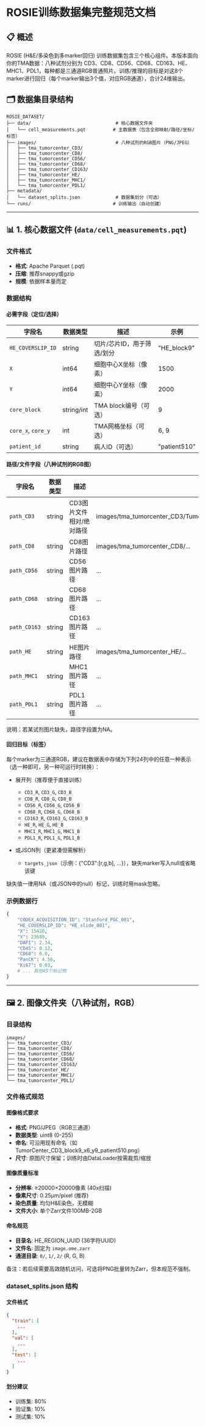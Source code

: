 # ROSIE训练数据集完整规范文档

## 📋 概述

ROSIE (H&E/多染色到多marker回归) 训练数据集包含三个核心组件。本版本面向你的TMA数据：八种试剂分别为 CD3、CD8、CD56、CD68、CD163、HE、MHC1、PDL1，每种都是三通道RGB普通照片。训练/推理的目标是对这8个marker进行回归（每个marker输出3个值，对应RGB通道），合计24维输出。

## 🗂️ 数据集目录结构

```
ROSIE_DATASET/
├── data/                               # 核心数据文件夹
│   └── cell_measurements.pqt          # 主数据表（包含全部映射/路径/坐标/标签）
├── images/                             # 八种试剂的RGB图片（PNG/JPEG）
│   ├── tma_tumorcenter_CD3/
│   ├── tma_tumorcenter_CD8/
│   ├── tma_tumorcenter_CD56/
│   ├── tma_tumorcenter_CD68/
│   ├── tma_tumorcenter_CD163/
│   ├── tma_tumorcenter_HE/
│   ├── tma_tumorcenter_MHC1/
│   └── tma_tumorcenter_PDL1/
├── metadata/
│   └── dataset_splits.json             # 数据集划分（可选）
└── runs/                              # 训练输出（自动创建）
```

---

## 📊 1. 核心数据文件 (`data/cell_measurements.pqt`)

### 文件格式
- **格式**: Apache Parquet (.pqt)
- **压缩**: 推荐snappy或gzip
- **规模**: 依据样本量而定

### 数据结构

#### 必需字段（定位/选择）
| 字段名 | 数据类型 | 描述 | 示例 |
|--------|----------|------|------|
| `HE_COVERSLIP_ID` | string | 切片/芯片ID，用于筛选/划分 | "HE_block9" |
| `X` | int64 | 细胞中心X坐标（像素） | 1500 |
| `Y` | int64 | 细胞中心Y坐标（像素） | 2000 |
| `core_block` | string/int | TMA block编号（可选） | 9 |
| `core_x`, `core_y` | int | TMA网格坐标（可选） | 6, 9 |
| `patient_id` | string | 病人ID（可选） | "patient510" |

#### 路径/文件字段（八种试剂的RGB图）
| 字段名 | 数据类型 | 描述 | 示例 |
|--------|----------|------|------|
| `path_CD3` | string | CD3图片文件相对/绝对路径 | images/tma_tumorcenter_CD3/TumorCenter_CD3_block9_x6_y9_patient510.png |
| `path_CD8` | string | CD8图片路径 | images/tma_tumorcenter_CD8/... |
| `path_CD56` | string | CD56图片路径 | ... |
| `path_CD68` | string | CD68图片路径 | ... |
| `path_CD163` | string | CD163图片路径 | ... |
| `path_HE` | string | HE图片路径 | images/tma_tumorcenter_HE/... |
| `path_MHC1` | string | MHC1图片路径 | ... |
| `path_PDL1` | string | PDL1图片路径 | ... |

说明：若某试剂图片缺失，路径字段置为NA。

#### 回归目标（标签）
每个marker为三通道RGB，建议在数据表中存储为下列24列中的任意一种表示（选一种即可，另一种可运行时转换）：

- 展开列（推荐便于直接训练）
  - `CD3_R`, `CD3_G`, `CD3_B`
  - `CD8_R`, `CD8_G`, `CD8_B`
  - `CD56_R`, `CD56_G`, `CD56_B`
  - `CD68_R`, `CD68_G`, `CD68_B`
  - `CD163_R`, `CD163_G`, `CD163_B`
  - `HE_R`, `HE_G`, `HE_B`
  - `MHC1_R`, `MHC1_G`, `MHC1_B`
  - `PDL1_R`, `PDL1_G`, `PDL1_B`

- 或JSON列（更紧凑但需解析）
  - `targets_json`（示例：{"CD3":[r,g,b], ...}），缺失marker写入null或省略该键

缺失值一律用NA（或JSON中的null）标记，训练时用mask忽略。


### 示例数据行
```python
{
    "CODEX_ACQUISITION_ID": "Stanford_PGC_001",
    "HE_COVERSLIP_ID": "HE_slide_001", 
    "X": 15420,
    "Y": 23680,
    "DAPI": 2.34,
    "CD45": 0.12,
    "CD68": 0.0,
    "PanCK": 4.56,
    "Ki67": 0.03,
    # ... 其他45个标记物
}
```

---

## 🖼️ 2. 图像文件夹（八种试剂，RGB）

### 目录结构
```
images/
├── tma_tumorcenter_CD3/
├── tma_tumorcenter_CD8/
├── tma_tumorcenter_CD56/
├── tma_tumorcenter_CD68/
├── tma_tumorcenter_CD163/
├── tma_tumorcenter_HE/
├── tma_tumorcenter_MHC1/
└── tma_tumorcenter_PDL1/
```

### 文件格式规范

#### 图像格式要求
- **格式**: PNG/JPEG（RGB三通道）
- **数据类型**: uint8 (0-255)
- **命名**: 可沿用现有命名（如 TumorCenter_CD3_block9_x6_y9_patient510.png）
- **尺寸**: 原图尺寸保留；训练时由DataLoader按需裁剪/缩放

#### 图像质量标准
- **分辨率**: ≥20000×20000像素 (40x扫描)
- **像素尺寸**: 0.25μm/pixel (推荐)
- **染色质量**: 均匀H&E染色，无模糊
- **文件大小**: 单个Zarr文件100MB-2GB

#### 命名规范
- **目录名**: HE_REGION_UUID (36字符UUID)
- **文件名**: 固定为 `image.ome.zarr`
- **通道目录**: `0/`, `1/`, `2/` (R, G, B)

备注：若后续需要高效随机访问，可选将PNG批量转为Zarr，但本规范不强制。

### dataset_splits.json 结构

#### 文件格式
```json
{
  "train": [
    ...
  ],
  "val": [
    ...
  ],
  "test": [
    ...
  ]
}
```

#### 划分建议
- 训练集: 80%
- 验证集: 10%  
- 测试集: 10%